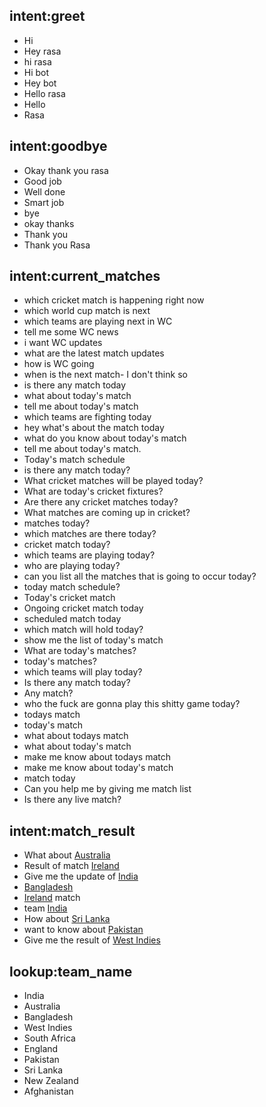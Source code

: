 ## intent:greet
- Hi
- Hey rasa
- hi rasa 
- Hi bot
- Hey bot
- Hello rasa
- Hello
- Rasa

## intent:goodbye
- Okay thank you rasa
- Good job 
- Well done 
- Smart job
- bye
- okay thanks
- Thank you
- Thank you Rasa

## intent:current_matches
- which cricket match is happening right now 
- which world cup match is next 
- which teams are playing next in WC 
- tell me some WC news 
- i want WC updates 
- what are the latest match updates
- how is WC going 
- when is the next match- I don't think so
- is there any match today
- what about today's match 
- tell me about today's match
- which teams are fighting today
- hey what's about the match today
- what do you know about today's match
- tell me about today's match.
- Today's match schedule
- is there any match today?
- What cricket matches will be played today?
- What are today's cricket fixtures?
- Are there any cricket matches today?
- What matches are coming up in cricket?
- matches today?
- which matches are there today?
- cricket match today?
- which teams are playing today?
- who are playing today?
- can you list all the matches that is going to occur today?
- today match schedule?
- Today's cricket match
- Ongoing cricket match today
- scheduled match today
- which match will hold today?
- show me the list of today's match
- What are today's matches?
- today's matches?
- which teams will play today?
- Is there any match today?
- Any match?
- who the fuck are gonna play this shitty game today?
- todays match
- today's match
- what about todays match
- what about today's match
- make me know about todays match
- make me know about today's match
- match today
- Can you help me by giving me match list
- Is there any live match?

## intent:match_result
- What about [Australia](team_name)
- Result of match [Ireland](team_name)
- Give me the update of [India](team_name)
- [Bangladesh](team_name)
- [Ireland](team_name) match
- team [India](team_name)
- How about [Sri Lanka](team_name)
- want to know about [Pakistan](team_name)
- Give me the result of [West Indies](team_name)

## lookup:team_name
- India
- Australia
- Bangladesh
- West Indies
- South Africa
- England
- Pakistan
- Sri Lanka
- New Zealand
- Afghanistan

